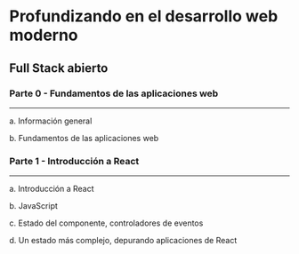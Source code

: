 # Profundizando en el desarrollo web moderno

## Full Stack abierto

### Parte 0 - Fundamentos de las aplicaciones web
---
a. Información general

b. Fundamentos de las aplicaciones web

### Parte 1 - Introducción a React
---
a. Introducción a React

b. JavaScript

c. Estado del componente, controladores de eventos

d. Un estado más complejo, depurando aplicaciones de React
